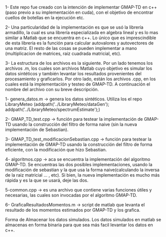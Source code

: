 1- Este repo fue creado con la intención de implementar GMAP-TD en c++ (paso previo a su implementación en cuda), con el objetivo de encontrar cuellos de botellas en la ejecución etc.

2- Una particularidad de la implementación es que se usó la librería armadillo, la cual es una librería especializada en algebra lineal y es lo mas similar a Matlab que se encuentra en c++. Lo único que es imprescindible de esta libreria es la función para calcular autovalores y autovectores de una matriz. El resto de las cosas se pueden implementar a mano (multiplicacion de matrices, raiz cuadrada matricial, etc).

3- La estructura de los archivos es la siguiente. Por un lado tenemos los archivos .m, los cuales son archivos Matlab cuyo objetivo es simular los datos sintéticos y también levantar los resultados provenientes del procesamiento y graficarlos. Por otro lado, están los archivos .cpp, en los cuales está la implementación y testeo de GMAP-TD. A continuación el nombre del archivo con su breve descripción.

   1- genera_datos.m -> genera los datos sintéticos. Utiliza los el repo LibraryMeteo (addpath('../LibraryMeteo/dataGen'); addpath('../LibraryMeteo/spectrumEstimate');)

   2- GMAP_TD_test.cpp -> función para testear la implementación de GMAP-TD usando la construcción del filtro de forma naive (sin la nueva implementación de Sebastian).

   3- GMAP_TD_test_modificacionSebastian.cpp ->  función para testear la implementación de GMAP-TD usando la construcción del filtro de forma eficiente, con la modificación que hizo Sebastian.

   4- algoritmos.cpp -> aca se encuentra la implementación del algoritmo GMAP-TD. Se encuentras las dos posibles implementaciones, usando la modificación de sebastian y la que usa la forma naive(calculando la inversa de la raiz matricial ... , etc). Si bien, la nueva implementación es mucho más rápida y es la que se usará, deje las dos.  

   5-common.cpp -> es una archivo que contiene varias funciones útiles y necesarias, las cuales son invocadas por el algoritmo GMAP-TD.

   6- GraficaResultadosMomentos.m -> script de matlab que levanta el resultado de los momentos estimados por GMAP-TD y los grafica.

Forma de Almacenar los datos simulados.
 Los datos simulados en matlab se almacenas en forma binaria para que sea más facil levantar los datos en c++.	
